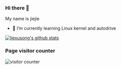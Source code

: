 
### Hi there 👋

My name is jiejie

- 🌱 I’m currently learning Linux kernel and autodrive

 [![liexusong's github stats](https://github-readme-stats.vercel.app/api?username=jiejietop)](https://github.com/jiejietop)

### Page visitor counter

![visitor counter](https://profile-counter.glitch.me/jiejietop/count.svg)
